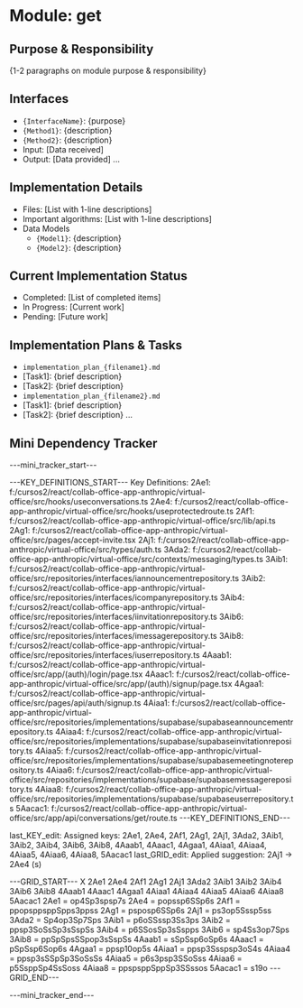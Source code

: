 # Module: get

## Purpose & Responsibility
{1-2 paragraphs on module purpose & responsibility}

## Interfaces
* `{InterfaceName}`: {purpose}
* `{Method1}`: {description}
* `{Method2}`: {description}
* Input: [Data received]
* Output: [Data provided]
...

## Implementation Details
* Files: [List with 1-line descriptions]
* Important algorithms: [List with 1-line descriptions]
* Data Models
    * `{Model1}`: {description}
    * `{Model2}`: {description}

## Current Implementation Status
* Completed: [List of completed items]
* In Progress: [Current work]
* Pending: [Future work]

## Implementation Plans & Tasks
* `implementation_plan_{filename1}.md`
* [Task1]: {brief description}
* [Task2]: {brief description}
* `implementation_plan_{filename2}.md`
* [Task1]: {brief description}
* [Task2]: {brief description} 
...

## Mini Dependency Tracker
---mini_tracker_start---

---KEY_DEFINITIONS_START---
Key Definitions:
2Ae1: f:/cursos2/react/collab-office-app-anthropic/virtual-office/src/hooks/useconversations.ts
2Ae4: f:/cursos2/react/collab-office-app-anthropic/virtual-office/src/hooks/useprotectedroute.ts
2Af1: f:/cursos2/react/collab-office-app-anthropic/virtual-office/src/lib/api.ts
2Ag1: f:/cursos2/react/collab-office-app-anthropic/virtual-office/src/pages/accept-invite.tsx
2Aj1: f:/cursos2/react/collab-office-app-anthropic/virtual-office/src/types/auth.ts
3Ada2: f:/cursos2/react/collab-office-app-anthropic/virtual-office/src/contexts/messaging/types.ts
3Aib1: f:/cursos2/react/collab-office-app-anthropic/virtual-office/src/repositories/interfaces/iannouncementrepository.ts
3Aib2: f:/cursos2/react/collab-office-app-anthropic/virtual-office/src/repositories/interfaces/icompanyrepository.ts
3Aib4: f:/cursos2/react/collab-office-app-anthropic/virtual-office/src/repositories/interfaces/iinvitationrepository.ts
3Aib6: f:/cursos2/react/collab-office-app-anthropic/virtual-office/src/repositories/interfaces/imessagerepository.ts
3Aib8: f:/cursos2/react/collab-office-app-anthropic/virtual-office/src/repositories/interfaces/iuserrepository.ts
4Aaab1: f:/cursos2/react/collab-office-app-anthropic/virtual-office/src/app/(auth)/login/page.tsx
4Aaac1: f:/cursos2/react/collab-office-app-anthropic/virtual-office/src/app/(auth)/signup/page.tsx
4Agaa1: f:/cursos2/react/collab-office-app-anthropic/virtual-office/src/pages/api/auth/signup.ts
4Aiaa1: f:/cursos2/react/collab-office-app-anthropic/virtual-office/src/repositories/implementations/supabase/supabaseannouncementrepository.ts
4Aiaa4: f:/cursos2/react/collab-office-app-anthropic/virtual-office/src/repositories/implementations/supabase/supabaseinvitationrepository.ts
4Aiaa5: f:/cursos2/react/collab-office-app-anthropic/virtual-office/src/repositories/implementations/supabase/supabasemeetingnoterepository.ts
4Aiaa6: f:/cursos2/react/collab-office-app-anthropic/virtual-office/src/repositories/implementations/supabase/supabasemessagerepository.ts
4Aiaa8: f:/cursos2/react/collab-office-app-anthropic/virtual-office/src/repositories/implementations/supabase/supabaseuserrepository.ts
5Aacac1: f:/cursos2/react/collab-office-app-anthropic/virtual-office/src/app/api/conversations/get/route.ts
---KEY_DEFINITIONS_END---

last_KEY_edit: Assigned keys: 2Ae1, 2Ae4, 2Af1, 2Ag1, 2Aj1, 3Ada2, 3Aib1, 3Aib2, 3Aib4, 3Aib6, 3Aib8, 4Aaab1, 4Aaac1, 4Agaa1, 4Aiaa1, 4Aiaa4, 4Aiaa5, 4Aiaa6, 4Aiaa8, 5Aacac1
last_GRID_edit: Applied suggestion: 2Aj1 -> 2Ae4 (s)

---GRID_START---
X 2Ae1 2Ae4 2Af1 2Ag1 2Aj1 3Ada2 3Aib1 3Aib2 3Aib4 3Aib6 3Aib8 4Aaab1 4Aaac1 4Agaa1 4Aiaa1 4Aiaa4 4Aiaa5 4Aiaa6 4Aiaa8 5Aacac1
2Ae1 = op4Sp3spsp7s
2Ae4 = popssp6SSp6s
2Af1 = ppopsppsppSpps3ppss
2Ag1 = psposp6SSp6s
2Aj1 = ps3op5Sssp5ss
3Ada2 = Sp4op3Sp7Sps
3Aib1 = p6oSSssp3Ss3ps
3Aib2 = ppsp3SoSsSp3sSspSs
3Aib4 = p6SSosSp3sSspps
3Aib6 = sp4Ss3op7Sps
3Aib8 = ppSpSpsSSpop3sSspSs
4Aaab1 = sSpSsp6oSp6s
4Aaac1 = pSpSsp6Sop6s
4Agaa1 = ppsp10op5s
4Aiaa1 = ppsp3Ssspsp3oS4s
4Aiaa4 = ppsp3sSSpSp3SoSsSs
4Aiaa5 = p6s3psp3SSoSss
4Aiaa6 = p5SsppSp4SsSoss
4Aiaa8 = ppspsppSppSp3SSssos
5Aacac1 = s19o
---GRID_END---

---mini_tracker_end---
